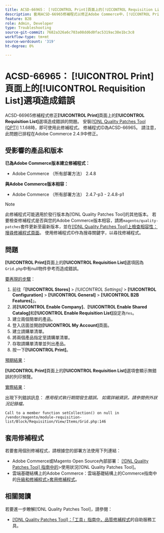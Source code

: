 ```yaml
---
title: ACSD-66965： [!UICONTROL Print]頁面上的[!UICONTROL Requisition List]選項造成錯誤
description: 套用ACSD-66965修補程式以修正Adobe Commerce中，[!UICONTROL Print]頁面上的[!UICONTROL Requisition List]選項會導致錯誤的問題。
feature: B2B
role: Admin, Developer
type: Troubleshooting
source-git-commit: 7682a326a6c703a08dd6d0fac5319ac38e1bc3c8
workflow-type: tm+mt
source-wordcount: '319'
ht-degree: 0%

---
```



# ACSD-66965： **[!UICONTROL Print]**&#x200B;頁面上的&#x200B;**[!UICONTROL Requisition List]**&#x200B;選項造成錯誤

ACSD-66965修補程式修正&#x200B;**[!UICONTROL Print]**&#x200B;頁面上的&#x200B;**[!UICONTROL Requisition List]**&#x200B;選項造成錯誤的問題。 安裝[[!DNL Quality Patches Tool (QPT)]](/help/tools/quality-patches-tool/quality-patches-tool-to-self-serve-quality-patches.md) 1.1.68時，即可使用此修補程式。 修補程式ID為ACSD-66965。 請注意，此問題已排程在Adobe Commerce 2.4.9中修正。

## 受影響的產品和版本

**已為Adobe Commerce版本建立修補程式：**

* Adobe Commerce （所有部署方法） 2.4.8

**與Adobe Commerce版本相容：**

* Adobe Commerce （所有部署方法） 2.4.7-p3 - 2.4.8-p1

>[!NOTE]
>
>此修補程式可能適用於發行版本為[!DNL Quality Patches Tool]的其他版本。 若要檢查修補程式是否與您的Adobe Commerce版本相容，請將`magento/quality-patches`套件更新至最新版本，並在[[!DNL Quality Patches Tool]上檢查相容性：搜尋修補程式頁面](https://experienceleague.adobe.com/tools/commerce-quality-patches/index.html?lang=zh-Hant)。 使用修補程式ID作為搜尋關鍵字，以尋找修補程式。

## 問題

**[!UICONTROL Print]**&#x200B;頁面上的&#x200B;**[!UICONTROL Requisition List]**&#x200B;選項因為`Grid.php`中有null物件參考而造成錯誤。

<u>要再現的步驟</u>：

1. 前往「**[!UICONTROL Stores]** > *[!UICONTROL Settings]* > **[!UICONTROL Configuration]** > **[!UICONTROL General]** > **[!UICONTROL B2B Features]**」。
1. 將&#x200B;**[!UICONTROL Enable Company]**、**[!UICONTROL Enable Shared Catalog]**&#x200B;和&#x200B;**[!UICONTROL Enable Requisition List]**&#x200B;設定為`Yes`。
1. 建立兩個簡單的產品。
1. 登入店面並開啟&#x200B;**[!UICONTROL My Account]**&#x200B;頁面。
1. 建立請購單清單。
1. 將兩個產品指定至請購單清單。
1. 存取請購單清單並列出產品。
1. 按一下&#x200B;**[!UICONTROL Print]**。

<u>預期結果</u>：

**[!UICONTROL Print]**&#x200B;頁面上的&#x200B;**[!UICONTROL Requisition List]**&#x200B;選項會顯示無錯誤的列印預覽。

<u>實際結果</u>：

出現下列錯誤訊息： *應用程式執行期間發生錯誤。 如需詳細資訊，請參閱例外狀況記錄檔。*

```
Call to a member function setCollection() on null in /vendor/magento/module-requisition-list/Block/Requisition/View/Items/Grid.php:146
```

## 套用修補程式

若要套用個別修補程式，請根據您的部署方法使用下列連結：

* Adobe Commerce或Magento Open Source內部部署： [[!DNL Quality Patches Tool] 指南中的](/help/tools/quality-patches-tool/usage.md)>使用狀況[!DNL Quality Patches Tool]。
* 雲端基礎結構上的Adobe Commerce：雲端基礎結構上的Commerce指南中的[升級和修補程式>套用修補程式](https://experienceleague.adobe.com/docs/commerce-cloud-service/user-guide/develop/upgrade/apply-patches.html?lang=zh-Hant)。

## 相關閱讀

若要進一步瞭解[!DNL Quality Patches Tool]，請參閱：

* [[!DNL Quality Patches Tool]：「工具」指南中，品質修補程式](/help/tools/quality-patches-tool/quality-patches-tool-to-self-serve-quality-patches.md)的自助服務工具。
